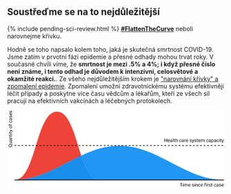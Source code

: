 ## Soustřeďme se na to nejdůležitější

{% include pending-sci-review.html %}
[**\#FlattenTheCurve**](https://twitter.com/hashtag/FlattenTheCurve?src=hashtag_click) neboli narovnejme křivku.

Hodně se toho napsalo kolem toho, jaká je skutečná smrtnost COVID-19. Jsme zatím v prvotní fázi epidemie a přesné odhady mohou trvat roky. V současné chvíli víme, že **smrtnost je mezi .5% a 4%; i když přesné číslo není známe, i tento odhad je důvodem k intenzivní, celosvětové a okamžité reakci.**. Ze všeho nejdůležitějším krokem je ["narovnání křivky" a zpomalení epidemie](https://www.economist.com/briefing/2020/02/29/covid-19-is-now-in-50-countries-and-things-will-get-worse). Zpomalení umožní zdravotnickému systému efektivněji léčit případy a poskytne více času vědcům a lékařům, kteří ze všech sil pracují na efektivních vakcínách a léčebných protokolech.

![](/images/health-system-capacity.svg)
